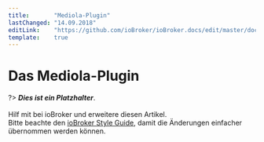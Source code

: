 ```yaml
---
title:       "Mediola-Plugin"
lastChanged: "14.09.2018"
editLink:    "https://github.com/ioBroker/ioBroker.docs/edit/master/docs/cloud/mediola.md"
template:    true
---
```


# Das Mediola-Plugin

?> ***Dies ist ein Platzhalter***.
   <br><br>
   Hilf mit bei ioBroker und erweitere diesen Artikel.  
   Bitte beachte den [ioBroker Style Guide](community/styleguidedoc), 
   damit die Änderungen einfacher übernommen werden können.
